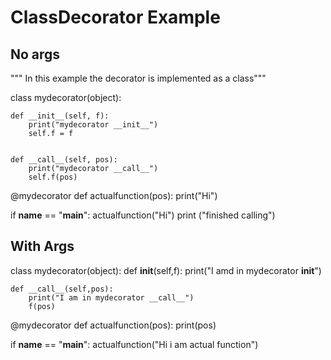 ClassDecorator Example
======================


No args
-------

""" In this example the decorator is implemented as a class"""

class mydecorator(object):

    def __init__(self, f):
        print("mydecorator __init__")
        self.f = f


    def __call__(self, pos):
        print("mydecorator __call__")
        self.f(pos)


@mydecorator
def actualfunction(pos):
    print("Hi")


if __name__ == "__main__":
    actualfunction("Hi")
    print ("finished calling")


With Args
---------

class mydecorator(object):
    def __init__(self,f):
        print("I amd in mydecorator __init__")

    def __call__(self,pos):
        print("I am in mydecorator __call__")
        f(pos)


@mydecorator
def actualfunction(pos):
    print(pos)

if __name__ == "__main__":
    actualfunction("Hi i am actual function")
